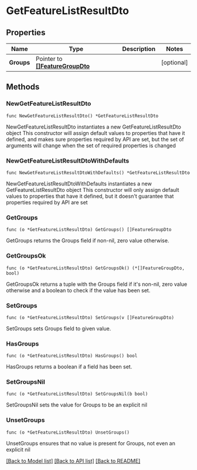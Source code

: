 # GetFeatureListResultDto

## Properties

Name | Type | Description | Notes
------------ | ------------- | ------------- | -------------
**Groups** | Pointer to [**[]FeatureGroupDto**](FeatureGroupDto.md) |  | [optional] 

## Methods

### NewGetFeatureListResultDto

`func NewGetFeatureListResultDto() *GetFeatureListResultDto`

NewGetFeatureListResultDto instantiates a new GetFeatureListResultDto object
This constructor will assign default values to properties that have it defined,
and makes sure properties required by API are set, but the set of arguments
will change when the set of required properties is changed

### NewGetFeatureListResultDtoWithDefaults

`func NewGetFeatureListResultDtoWithDefaults() *GetFeatureListResultDto`

NewGetFeatureListResultDtoWithDefaults instantiates a new GetFeatureListResultDto object
This constructor will only assign default values to properties that have it defined,
but it doesn't guarantee that properties required by API are set

### GetGroups

`func (o *GetFeatureListResultDto) GetGroups() []FeatureGroupDto`

GetGroups returns the Groups field if non-nil, zero value otherwise.

### GetGroupsOk

`func (o *GetFeatureListResultDto) GetGroupsOk() (*[]FeatureGroupDto, bool)`

GetGroupsOk returns a tuple with the Groups field if it's non-nil, zero value otherwise
and a boolean to check if the value has been set.

### SetGroups

`func (o *GetFeatureListResultDto) SetGroups(v []FeatureGroupDto)`

SetGroups sets Groups field to given value.

### HasGroups

`func (o *GetFeatureListResultDto) HasGroups() bool`

HasGroups returns a boolean if a field has been set.

### SetGroupsNil

`func (o *GetFeatureListResultDto) SetGroupsNil(b bool)`

 SetGroupsNil sets the value for Groups to be an explicit nil

### UnsetGroups
`func (o *GetFeatureListResultDto) UnsetGroups()`

UnsetGroups ensures that no value is present for Groups, not even an explicit nil

[[Back to Model list]](../README.md#documentation-for-models) [[Back to API list]](../README.md#documentation-for-api-endpoints) [[Back to README]](../README.md)


